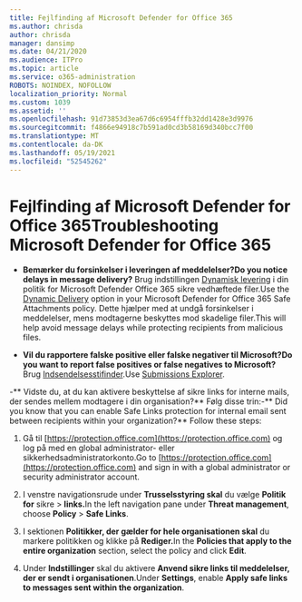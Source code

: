 ```yaml
---
title: Fejlfinding af Microsoft Defender for Office 365
ms.author: chrisda
author: chrisda
manager: dansimp
ms.date: 04/21/2020
ms.audience: ITPro
ms.topic: article
ms.service: o365-administration
ROBOTS: NOINDEX, NOFOLLOW
localization_priority: Normal
ms.custom: 1039
ms.assetid: ''
ms.openlocfilehash: 91d73853d3ea67d6c6954fffb32dd1428e3d9976
ms.sourcegitcommit: f4866e94918c7b591ad0cd3b58169d340bcc7f00
ms.translationtype: MT
ms.contentlocale: da-DK
ms.lasthandoff: 05/19/2021
ms.locfileid: "52545262"
---
```

# <a name="troubleshooting-microsoft-defender-for-office-365"></a><span data-ttu-id="93815-102">Fejlfinding af Microsoft Defender for Office 365</span><span class="sxs-lookup"><span data-stu-id="93815-102">Troubleshooting Microsoft Defender for Office 365</span></span>

- <span data-ttu-id="93815-103">**Bemærker du forsinkelser i leveringen af meddelelser?**</span><span class="sxs-lookup"><span data-stu-id="93815-103">**Do you notice delays in message delivery?**</span></span> <span data-ttu-id="93815-104">Brug indstillingen [Dynamisk levering](/microsoft-365/security/office-365-security/dynamic-delivery-and-previewing) i din politik for Microsoft Defender Office 365 sikre vedhæftede filer.</span><span class="sxs-lookup"><span data-stu-id="93815-104">Use the [Dynamic Delivery](/microsoft-365/security/office-365-security/dynamic-delivery-and-previewing) option in your Microsoft Defender for Office 365 Safe Attachments policy.</span></span> <span data-ttu-id="93815-105">Dette hjælper med at undgå forsinkelser i meddelelser, mens modtagerne beskyttes mod skadelige filer.</span><span class="sxs-lookup"><span data-stu-id="93815-105">This will help avoid message delays while protecting recipients from malicious files.</span></span>

- <span data-ttu-id="93815-106">**Vil du rapportere falske positive eller falske negativer til Microsoft?**</span><span class="sxs-lookup"><span data-stu-id="93815-106">**Do you want to report false positives or false negatives to Microsoft?**</span></span> <span data-ttu-id="93815-107">Brug [Indsendelsesstifinder](https://protection.office.com/reportsubmission).</span><span class="sxs-lookup"><span data-stu-id="93815-107">Use [Submissions Explorer](https://protection.office.com/reportsubmission).</span></span>

<span data-ttu-id="93815-108">-\*\* Vidste du, at du kan aktivere beskyttelse af sikre links for interne mails, der sendes mellem modtagere i din organisation?\*\* Følg disse trin:</span><span class="sxs-lookup"><span data-stu-id="93815-108">-\*\* Did you know that you can enable Safe Links protection for internal email sent between recipients within your organization?\*\* Follow these steps:</span></span>

  1. <span data-ttu-id="93815-109">Gå til [https://protection.office.com](https://protection.office.com) og log på med en global administrator- eller sikkerhedsadministratorkonto.</span><span class="sxs-lookup"><span data-stu-id="93815-109">Go to [https://protection.office.com](https://protection.office.com) and sign in with a global administrator or security administrator account.</span></span>

  2. <span data-ttu-id="93815-110">I venstre navigationsrude under **Trusselsstyring skal** du vælge **Politik for** sikre \> **links.**</span><span class="sxs-lookup"><span data-stu-id="93815-110">In the left navigation pane under **Threat management**, choose **Policy** \> **Safe Links**.</span></span>

  3. <span data-ttu-id="93815-111">I sektionen **Politikker, der gælder for hele organisationen skal** du markere politikken og klikke på **Rediger.**</span><span class="sxs-lookup"><span data-stu-id="93815-111">In the **Policies that apply to the entire organization** section, select the policy and click **Edit**.</span></span>

  4. <span data-ttu-id="93815-112">Under **Indstillinger** skal du aktivere **Anvend sikre links til meddelelser, der er sendt i organisationen**.</span><span class="sxs-lookup"><span data-stu-id="93815-112">Under **Settings**, enable **Apply safe links to messages sent within the organization**.</span></span>

